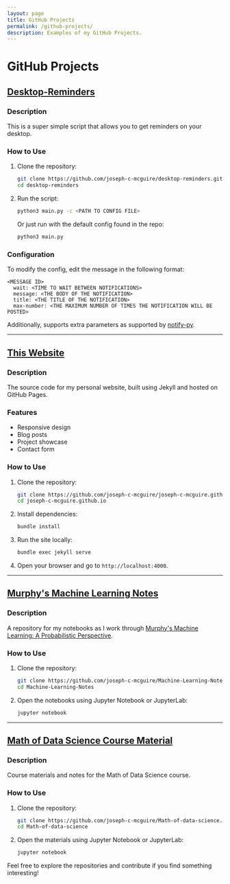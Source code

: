 ```yaml
---
layout: page
title: GitHub Projects
permalink: /github-projects/
description: Examples of my GitHub Projects.
---
```


# GitHub Projects

## [Desktop-Reminders](https://github.com/joseph-c-mcguire/desktop-reminders)
### Description
This is a super simple script that allows you to get reminders on your desktop.

### How to Use
1. Clone the repository:
   ```sh
   git clone https://github.com/joseph-c-mcguire/desktop-reminders.git
   cd desktop-reminders
   ```
2. Run the script:
   ```sh
   python3 main.py -c <PATH TO CONFIG FILE>
   ```
   Or just run with the default config found in the repo:
   ```sh
   python3 main.py
   ```

### Configuration
To modify the config, edit the message in the following format:
```
<MESSAGE ID>
  wait: <TIME TO WAIT BETWEEN NOTIFICATIONS>
  message: <THE BODY OF THE NOTIFICATION>
  title: <THE TITLE OF THE NOTIFICATION>
  max-number: <THE MAXIMUM NUMBER OF TIMES THE NOTIFICATION WILL BE POSTED>
```
Additionally, supports extra parameters as supported by [notify-py](https://ms7m.github.io/notify-py/).

---

## [This Website](https://github.com/joseph-c-mcguire/joseph-c-mcguire.github.io)
### Description
The source code for my personal website, built using Jekyll and hosted on GitHub Pages.

### Features
- Responsive design
- Blog posts
- Project showcase
- Contact form

### How to Use
1. Clone the repository:
   ```sh
   git clone https://github.com/joseph-c-mcguire/joseph-c-mcguire.github.io.git
   cd joseph-c-mcguire.github.io
   ```
2. Install dependencies:
   ```sh
   bundle install
   ```
3. Run the site locally:
   ```sh
   bundle exec jekyll serve
   ```
4. Open your browser and go to `http://localhost:4000`.

---

## [Murphy's Machine Learning Notes](https://github.com/joseph-c-mcguire/Machine-Learning-Notes)
### Description
A repository for my notebooks as I work through [Murphy's Machine Learning: A Probabilistic Perspective](https://www.amazon.com/Machine-Learning-Probabilistic-Perspective-Computation/dp/0262018020/ref=sr_1_1?keywords=machine+learning+a+probabilistic+perspective&amp;qid=1662569955&amp;sprefix=machine+learning%3A+A+P%2Caps%2C184&amp;sr=8-1).

### How to Use
1. Clone the repository:
   ```sh
   git clone https://github.com/joseph-c-mcguire/Machine-Learning-Notes.git
   cd Machine-Learning-Notes
   ```
2. Open the notebooks using Jupyter Notebook or JupyterLab:
   ```sh
   jupyter notebook
   ```

---

## [Math of Data Science Course Material](https://github.com/joseph-c-mcguire/Math-of-data-science)
### Description
Course materials and notes for the Math of Data Science course.

### How to Use
1. Clone the repository:
   ```sh
   git clone https://github.com/joseph-c-mcguire/Math-of-data-science.git
   cd Math-of-data-science
   ```
2. Open the materials using Jupyter Notebook or JupyterLab:
   ```sh
   jupyter notebook
   ```

Feel free to explore the repositories and contribute if you find something interesting!